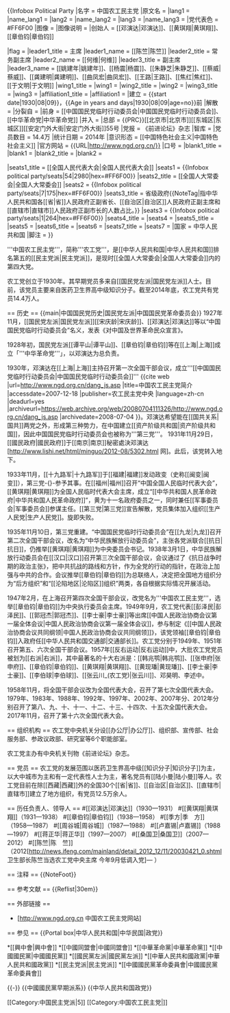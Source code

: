 {{Infobox Political Party
|名字       = 中国农工民主党
|原文名     = 
|lang1      = 
|name_lang1 = 
|lang2      = 
|name_lang2 = 
|lang3      = 
|name_lang3 = 
|党代表色 = #FF6F00
|图像     = <!-- 图像名 or [[File:图像名|200px]] -->
|图像说明 = 
|创始人   = [[邓演达|邓演达]]、[[黄琪翔|黄琪翔]]、[[章伯钧|章伯钧]]
<!-- 自命名参数 -->
|flag = 
|leader1_title   = 主席
|leader1_name    = [[陈竺|陈竺]]
|leader2_title   = 常务副主席
|leader2_name    = [[何维|何维]]
|leader3_title   = 副主席
|leader3_name    = [[姚建年|姚建年]]、[[杨震|杨震]]、[[朱静芝|朱静芝]]、[[蔡威|蔡威]]、[[龚建明|龚建明]]、[[曲凤宏|曲凤宏]]、[[王路|王路]]、[[焦红|焦红]]、[[于文明|于文明]]
|wing1_title = 
|wing1       = 
|wing2_title = 
|wing2       = 
|wing3_title = 
|wing3       = 
|affiliation1_title = 
|affiliation1       = 
|建立     = {{start date|1930|08|09}}，{{Age in years and days|1930|08|09|age=no}}前
|解散     = <!-- 解散时间 {{end date|YYYY|MM|DD}} -->
|分裂自   = 
|前身     = [[中国国民党临时行动委员会|中国国民党临时行动委员会]]、[[中华革命党|中华革命党]]
|并入     = 
|总部     =  {{PRC}}[[北京市|北京市]][[东城区|东城区]][[安定门外大街|安定门外大街]]55号
|党报     = 《前进论坛》杂志
|智库     = 
|党员数目 = 14.4万
|统计日期 = 2014年
|意识形态 = [[中国特色社会主义|中国特色社会主义]]
|官方网站 = {{URL|http://www.ngd.org.cn/}}
|口号     = 
|blank1_title = 
|blank1       =
|blank2_title =
|blank2       =
<!-- 议会席位 -->
|seats1_title = [[全国人民代表大会|全国人民代表大会]]
|seats1       = {{Infobox political party/seats|54|2980|hex=#FF6F00}}
|seats2_title =  [[全国人大常委会|全国人大常委会]]
|seats2       = {{Infobox political party/seats|7|175|hex=#FF6F00}}
|seats3_title = 省级政府{{NoteTag|指中华人民共和国各[[省|省]]人民政府正副省长、[[自治区|自治区]]人民政府正副主席和[[直辖市|直辖市]]人民政府正副市长的人数占比。}}
|seats3       = {{Infobox political party/seats|1|264|hex=#FF6F00}}
|seats4_title =
|seats4       =
|seats5_title =
|seats5       =
|seats6_title =
|seats6       =
|seats7_title =
|seats7       =
|国家 = 中华人民共和国
|脚注 = 
}}

'''中国农工民主党'''，简称'''农工党'''，是[[中华人民共和国|中华人民共和国]]排名第五的[[民主党派|民主党派]]，是现时[[全国人大常委会|全国人大常委会]]内的第四大党。

农工党创立于1930年。其早期党员多来自[[国民党左派|国民党左派]]人士。目前，该党员主要来自医药卫生界高中级知识分子。截至2014年底，农工党共有党员14.4万人。

== 历史 ==
{{main|中国国民党历史|国民党左派|中国国民党革命委员会}}
1927年11月，[[国民党左派|国民党左派]][[宋庆龄|宋庆龄]]、[[邓演达|邓演达]]等以“中国国民党临时行动委员会”名义，发表《对中国及世界革命民众宣言》。

1928年初，国民党左派[[谭平山|谭平山]]、[[章伯钧|章伯钧]]等在[[上海|上海]]成立「'''中华革命党'''」，以邓演达为总负责。

1930年，邓演达在[[上海|上海]]主持召开第一次全国干部会议，成立'''[[中国国民党临时行动委员会|中国国民党临时行动委员会]]'''<ref name="about"> {{cite web |url=http://www.ngd.org.cn/dang_js.asp |title=中国农工民主党简介 |accessdate=2007-12-18 |publisher=农工民主党中央 |language=zh-cn |deadurl=yes |archiveurl=https://web.archive.org/web/20080704111326/http://www.ngd.org.cn/dang_js.asp |archivedate=2008-07-04 }}</ref>。邓演达希望能在[[国共关系|国共]]两党之外，形成第三种势力，在中国建立[[资产阶级共和国|资产阶级共和国]]，因此中国国民党临时行动委员会也被称为'''第三党'''。
1931年11月29日，[[國民政府|國民政府]]于[[南京|南京]]秘密處決邓演达<ref>[http://www.lishi.net/html/minguo/2012-08/5302.html  网]</ref>。此后，该党转入地下。

1933年11月，[[十九路军|十九路军]]于[[福建|福建]]发动政变（史称[[闽变|闽变]]），第三党-{}-参予其事。在[[福州|福州]]召开“中国全国人民临时代表大会”，[[黄琪翔|黄琪翔]]为全国人民临时代表大会主席，成立“[[中华共和国人民革命政府|中华共和国人民革命政府]]”，黄为十一名政府委员之一，同时兼任[[军事委员会|军事委员会]]参谋主任。[[第三党|第三党]]宣告解散，党员集体加入组织[[生产人民党|生产人民党]]。旋即失败。

1935年11月10日，第三党重建。“中国国民党临时行动委员会”在[[九龙|九龙]]召开第二次全国干部会议，改名为“中华民族解放行动委员会”，主张各党派联合[[抗日|抗日]]，仍推举[[黄琪翔|黄琪翔]]为中央委员会书记。1938年3月1日，中华民族解放行动委员会在[[汉口|汉口]]召开第三次全国干部会议，会议通过了《抗日战争时期的政治主张》，把中共抗战的路线和方针，作为全党的行动的指针，在政治上加强与中共的合作。会议推举[[章伯钧|章伯钧]]为总联络人，决定把全国地方组织分为“后方组织”和“[[沦陷地区|沦陷区]]组织”两类，各自根据实际情况开展活动。

1947年2月，在上海召开第四次全国干部会议，改党名为'''中国农工民主党'''，选举[[章伯钧|章伯钧]]为中央执行委员会主席。1949年9月，农工党代表[[彭泽民|彭泽民]]、[[郭冠杰|郭冠杰]]、[[李士豪|李士豪]]等出席[[中国人民政治协商会议第一届全体会议|中国人民政治协商会议第一届全体会议]]，参与制定《[[中国人民政治协商会议共同纲领|中国人民政治协商会议共同纲领]]》，该党领袖[[章伯钧|章伯钧]]入政府任[[中华人民共和国交通部|交通部长]]。农工党分别于1949年、1951年召开第五、六次全国干部会议。1957年[[反右运动|反右运动]]中，大批农工党党员被划为[[右派|右派]]，其中最著名的十大右派是：[[韩兆鹗|韩兆鹗]]、[[张申府|张申府]]、[[章伯钧|章伯钧]]、[[黄琪翔|黄琪翔]]、[[黄现璠|黄现璠]]、[[李士豪|李士豪]]、[[李伯球|李伯球]]、[[张云川_(农工党)|张云川]]、邓昊明、李述中。

1958年11月，将全国干部会议改为全国代表大会，召开了第七次全国代表大会。1979年、1983年、1988年、1992年、1997年、2002年、2007年分、2012年分别召开了第八、九、十、十一、十二、十三、十四次、十五次全国代表大会。2017年11月，召开了第十六次全国代表大会。

== 组织机构 ==
农工党中央机关分设[[办公厅|办公厅]]、组织部、宣传部、社会服务部、参政议政部、研究室等6个职能部室。 

农工党主办有中央机关刊物《前进论坛》杂志<ref name="about" />。

== 党员 ==
农工党的发展范围以医药卫生界高中级[[知识分子|知识分子]]为主，以大中城市为主和有一定代表性人士为主，著名党员有[[陆小曼|陆小曼]]等人。农工党目前在除[[西藏|西藏]]外的全国30个[[省|省]]、[[自治区|自治区]]、[[直辖市|直辖市]]建立了地方组织，有党员12.5万余人<ref name="about" />。

== 历任负责人、领导人 ==
#[[邓演达|邓演达]]（1930—1931）
#[[黄琪翔|黄琪翔]]（1931—1938）
#[[章伯钧|章伯钧]]（1938—1958）
#[[季方|季　方]]（1958—1987）
#[[周谷城|周谷城]]（1987—1988）
#[[卢嘉锡|卢嘉锡]]（1988—1997）
#[[蒋正华|蒋正华]]（1997—2007）
#[[桑国卫|桑国卫]]（2007—2012）
#[[陈竺|陈　竺]]（2012<ref>[http://news.ifeng.com/mainland/detail_2012_12/11/20030421_0.shtml 卫生部长陈竺当选农工党中央主席 今年9月低调入党]</ref>— ）

== 注释 ==
{{NoteFoot}}

== 参考文献 ==
{{Reflist|30em}}

== 外部链接 ==
* [http://www.ngd.org.cn 中国农工民主党网站]

== 参见 ==
{{Portal box|中华人民共和国|中华民国|政党}}

*[[興中會|興中會]]
*[[中國同盟會|中國同盟會]]
*[[中華革命黨|中華革命黨]]
*[[中國國民黨|中國國民黨]]
*[[國民黨左派|國民黨左派]]
*[[中華人民共和國政黨|中華人民共和國政黨]]
*[[民主党派|民主党派]]
*[[中國國民黨革命委員會|中國國民黨革命委員會]]

{{-}}
{{中國國民黨早期派系}}
{{中华人民共和国政党}}

[[Category:中国民主党派|5]]
[[Category:中国农工民主党|]]